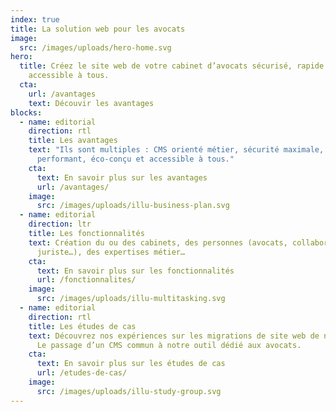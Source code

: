 ```yaml
---
index: true
title: La solution web pour les avocats
image:
  src: /images/uploads/hero-home.svg
hero:
  title: Créez le site web de votre cabinet d’avocats sécurisé, rapide et
    accessible à tous.
  cta:
    url: /avantages
    text: Découvir les avantages
blocks:
  - name: editorial
    direction: rtl
    title: Les avantages
    text: "Ils sont multiples : CMS orienté métier, sécurité maximale, site web
      performant, éco-conçu et accessible à tous."
    cta:
      text: En savoir plus sur les avantages
      url: /avantages/
    image:
      src: /images/uploads/illu-business-plan.svg
  - name: editorial
    direction: ltr
    title: Les fonctionnalités
    text: Création du ou des cabinets, des personnes (avocats, collaborateur,
      juriste…), des expertises métier…
    cta:
      text: En savoir plus sur les fonctionnalités
      url: /fonctionnalites/
    image:
      src: /images/uploads/illu-multitasking.svg
  - name: editorial
    direction: rtl
    title: Les études de cas
    text: Découvrez nos expériences sur les migrations de site web de nos clients.
      Le passage d’un CMS commun à notre outil dédié aux avocats.
    cta:
      text: En savoir plus sur les études de cas
      url: /etudes-de-cas/
    image:
      src: /images/uploads/illu-study-group.svg
---
```


